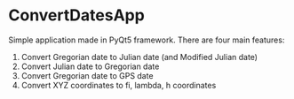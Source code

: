 # ConvertDatesApp

Simple application made in PyQt5 framework. There are four main features:
  1) Convert Gregorian date to Julian date (and Modified Julian date)
  2) Convert Julian date to Gregorian date
  3) Convert Gregorian date to GPS date 
  4) Convert XYZ coordinates to fi, lambda, h coordinates

